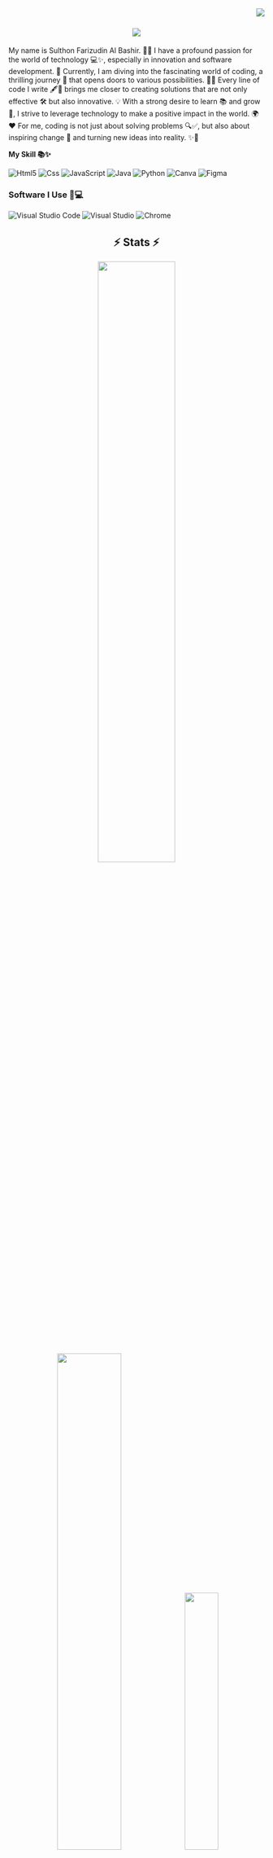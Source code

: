 <img align="right" src="https://visitor-badge.laobi.icu/badge?page_id=Afganirwansyahhidayat" /> 

<h1 align="center">
    <img src="https://readme-typing-svg.herokuapp.com/?font=Righteous&size=35&center=true&vCenter=true&width=500&height=70&duration=4000&lines=Hi+There!+👋;+I'm+Afgan+Irwansyah+Hidayat!;" />
</h1>

My name is Sulthon Farizudin Al Bashir. 👨‍💻 I have a profound passion for the world of technology 💻✨, especially in innovation and software development. 🚀 Currently, I am diving into the fascinating world of coding, a thrilling journey 🌟 that opens doors to various possibilities. 🔑🌐
Every line of code I write 🖋️💾 brings me closer to creating solutions that are not only effective 🛠️ but also innovative. 💡 With a strong desire to learn 📚 and grow 🌱, I strive to leverage technology to make a positive impact in the world. 🌍❤️
For me, coding is not just about solving problems 🔍✅, but also about inspiring change 🌟 and turning new ideas into reality. ✨🤝

**My Skill 📚✨**

<div display="flex">
  <img src="https://img.shields.io/badge/html5-%23E34F26.svg?style=for-the-badge&logo=html5&logoColor=white" alt="Html5"/>
  <img src="https://img.shields.io/badge/css3-%231572B6.svg?style=for-the-badge&logo=css3&logoColor=white" alt="Css"/>
  <img src="https://img.shields.io/badge/javascript-%23323330.svg?style=for-the-badge&logo=javascript&logoColor=%23F7DF1E" alt="JavaScript"/>
  <img src="https://img.shields.io/badge/java-%23ED8B00.svg?style=for-the-badge&logo=openjdk&logoColor=white" alt="Java"/>
  <img src="https://img.shields.io/badge/python-3670A0?style=for-the-badge&logo=python&logoColor=ffdd54" alt="Python"/>
  <img src="https://img.shields.io/badge/Canva-%2300C4CC.svg?style=for-the-badge&logo=Canva&logoColor=white" alt="Canva"/>
  <img src="https://img.shields.io/badge/figma-%23F24E1E.svg?style=for-the-badge&logo=figma&logoColor=white" alt="Figma"/>  
</div>



### **Software I Use 🚀💻**
<div display="flex">
  <img src="https://img.shields.io/badge/Visual%20Studio%20Code-0078d7.svg?style=for-the-badge&logo=visual-studio-code&logoColor=white" alt="Visual Studio Code "/>
  <img src="https://img.shields.io/badge/Visual%20Studio-5C2D91.svg?style=for-the-badge&logo=visual-studio&logoColor=white" alt="Visual Studio "/>
  <img src="https://img.shields.io/badge/Google%20Chrome-4285F4?style=for-the-badge&logo=GoogleChrome&logoColor=white" alt="Chrome"/>
  
</div>


<h2 align="center">⚡ Stats ⚡</h2>
<!-- Stats -->
<div align="center">
  <img src="https://github-readme-stats.vercel.app/api?username=Afganirwansyahhidayat&theme=aura&hide_border=true&include_all_commits=true&count_private=true" width="55%" /> </br>
  <img src="https://github-readme-streak-stats.herokuapp.com/?user=Afganirwansyahhidayat&theme=aura&hide_border=true" width="50%" />
  <img src="https://github-readme-stats.vercel.app/api/top-langs/?username=Afganirwansyahhidayat&theme=aura&hide_border=true&include_all_commits=true&count_private=true&layout=compact" width="36%" /> </br>
</div>

<h2 align="center"> Contribution Graph </h2>
<div align="center">
    <img src="https://github-readme-activity-graph.vercel.app/graph?username=Afganirwansyahhidayat&bg_color=220a28&&color=ffffff&line=c56a90&point=39ff14&area=true&hide_border=true" border-radius="200"">
</div>


